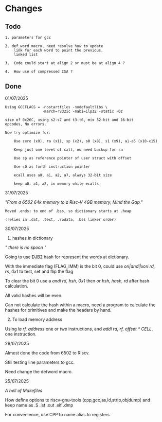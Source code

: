 # Changes

## Todo

    1. parameters for gcc

    2. def_word macro, need resolve how to update
        link for each word to point the previous,
        linked list

    3.  Code could start at align 2 or must be at align 4 ?

    4.  How use of compressed ISA ?

## Done

01/07/2025

    Using GCCFLAGS = -nostartfiles -nodefaultlibs \
                     -march=rv32ic -mabi=ilp32 -static -Oz

    size of 0x26C, using s2-s7 and t3-t6, mix 32-bit and 16-bit 
    opcodes, No errors. 

    Now try optimize for:

        Use zero (x0), ra (x1), sp (x2), s0 (x8), s1 (x9), a1-a5 (x10-x15)

        Keep just one level of call, no need backup for ra

        Use sp as reference pointer of user struct with offset

        Use s0 as forth instruction pointer

        ecall uses a0, a1, a2, a7, always 32-bit size

        keep a0, a1, a2, in memory while ecalls


31/07/2025

_"From a 6502 64k memory to a Risc-V 4GB memory, Mind the Gap."_

    Moved .ends: to end of .bss, so dictionary starts at .heap 

    (relies in .dat, .text, .rodata, .bss linker order) 

    
30/07/2025

1. hashes in dictionary

_" there is no spoon "_

Going to use DJB2 hash for represent the words at dictionary.
    
With the immediate flag (FLAG_IMM) is the bit 0, could use _ori|andi|xori rd, rs, 0x1_ to test, set and flip the flag
    
To clear the bit 0 use a _andi rd, hsh, 0x1_ then _or hsh, hash, rd_ after hash calculation.
        
All valid hashes will be even. 
        
Can not calculate the hash within a macro, need a program to calculate the hashes for primitives and make the headers by hand.

2. To load memory address
    
Using _la rf, address_ one or two instructions, and _addi rd, rf, offset * CELL_, one instruction. 

29/07/2025

Almost done the code from 6502 to Riscv.

Still testing line parameters to gcc.

Need change the defword macro. 

25/07/2025

_A hell of Makefiles_

How define options to riscv-gnu-tools (cpp,gcc,as,ld,strip,objdump) and keep name as .S .lst .out .elf .dmp

For convenience, use CPP to name alias to registers.



